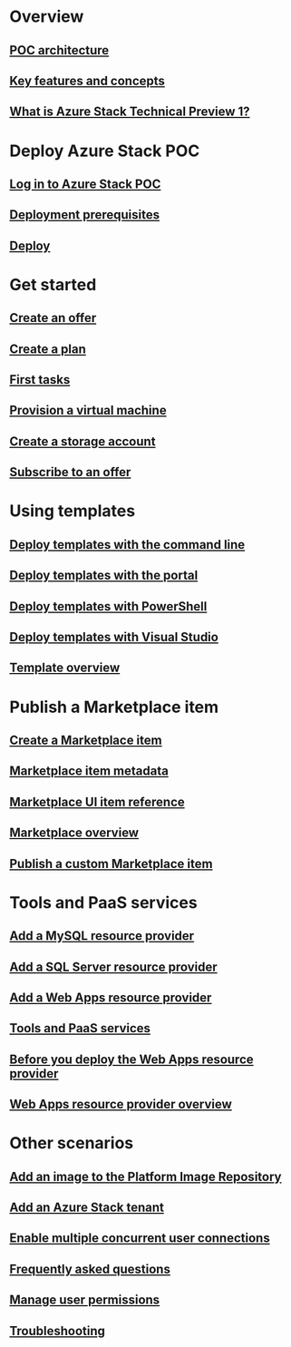 # Overview
## [POC architecture](azure-stack-architecture.md)
## [Key features and concepts](azure-stack-key-features.md)
## [What is Azure Stack Technical Preview 1?](azure-stack-poc.md)
# Deploy Azure Stack POC
## [Log in to Azure Stack POC](azure-stack-connect-azure-stack.md)
## [Deployment prerequisites](azure-stack-deploy.md)
## [Deploy](azure-stack-run-powershell-script.md)
# Get started
## [Create an offer](azure-stack-create-offer.md)
## [Create a plan](azure-stack-create-plan.md)
## [First tasks](azure-stack-first-scenarios.md)
## [Provision a virtual machine](azure-stack-provision-vm.md)
## [Create a storage account](azure-stack-provision-storage-account.md)
## [Subscribe to an offer](azure-stack-subscribe-plan-provision-vm.md)
# Using templates
## [Deploy templates with the command line](azure-stack-deploy-template-command-line.md)
## [Deploy templates with the portal](azure-stack-deploy-template-portal.md)
## [Deploy templates with PowerShell](azure-stack-deploy-template-powershell.md)
## [Deploy templates with Visual Studio](azure-stack-deploy-template-visual-studio.md)
## [Template overview](azure-stack-arm-templates.md)
# Publish a Marketplace item
## [Create a Marketplace item](azure-stack-create-marketplace-item.md)
## [Marketplace item metadata](azure-stack-marketplace-item-metadata.md)
## [Marketplace UI item reference](azure-stack-marketplace-item-ui-reference.md)
## [Marketplace overview](azure-stack-marketplace.md)
## [Publish a custom Marketplace item](azure-stack-publish-marketplace-item.md)
# Tools and PaaS services
## [Add a MySQL resource provider](azure-stack-mysqlrp-deploy.md)
## [Add a SQL Server resource provider](azure-stack-sqlrp-deploy.md)
## [Add a Web Apps resource provider](azure-stack-webapps-deploy.md)
## [Tools and PaaS services](azure-stack-tools-paas-services.md)
## [Before you deploy the Web Apps resource provider](azure-stack-webapps-before-you-get-started.md)
## [Web Apps resource provider overview](azure-stack-webapps-overview.md)
# Other scenarios
## [Add an image to the Platform Image Repository](azure-stack-add-image-pir.md)
## [Add an Azure Stack tenant](azure-stack-add-new-user-aad.md)
## [Enable multiple concurrent user connections](azure-stack-enable-multiple-concurrent-users.md)
## [Frequently asked questions](azure-stack-faq.md)
## [Manage user permissions](azure-stack-manage-permissions.md)
## [Troubleshooting](azure-stack-troubleshooting.md)

